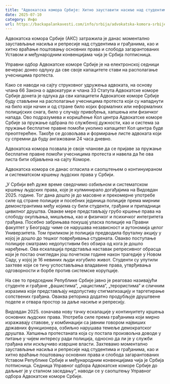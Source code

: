 ```yaml
---
title: "Адвокатска комора Србије: Хитно зауставити насиље над студентима и грађанима"
date: 2025-07-10
category: Инфо
url: https://backapalankavesti.com/info/srbija/advokatska-komora-srbije-hitno-zaustaviti-nasilje-nad-studentima-i-gradjanima/
---
```


Адвокатска комора Србије (АКС) затражила је данас моментално заустављање насиља и репресије над студентима и грађанима, као и хитно враћање поштовању основних права и слобода загарантованих Уставом и међународним конвенцијама чија је Србија потписница.

Управни одбор Адвокатске коморе Србије је на електронској седници вечерас донео одлуку да све своје капацитете стави на располагање учесницима протеста.

Како се наводи на сајту струковног удружења адвоката, на основу члана 66 Закона о адвокатури и члана 33 Статута Адвокатске коморе Србије донета је одлука да сви капацитети Адвокатске коморе Србије буду стављени на располагање учесницима протеста који су нападнути на било који начин и од стране било којих формалних или неформалних полицијских снага, било у случају привођења, хапшења или физичког напада. Ово подразумева и коришћење Кол центра Адвокатске коморе Србије за пружање одбрана по службеној дужности, као и система за пружање бесплатне правне помоћи уколико капацитет Кол центра буде преоптерећен. Такође се дозвољава и формирање листе адвоката који су спремни да буду ангажовани 24 часа дневно.

Адвокатска комора позвала је своје чланове да се пријаве за пружање бесплатне правне помоћи учесницима протеста и навела да ће ова листа бити објављена на сајту Коморе.

Адвокатска комора се данас огласила и саопштењем о континуираном и систематском кршењу људских права у Србији.

„У Србији већ дуже време сведочимо озбиљном и систематском кршењу људских права, које је кулминирало догађајима на Видовдан 2025. године. Тог дана дошло је до масовне и прекомерне употребе силе од стране полиције и посебних јединица полиције према мирним демонстрантима међу којима су били студенти, грађани и припадници цивилног друштва. Овакве мере представљају грубо кршење права на слободу окупљања, мишљења, као и физичког и психичког интегритета грађана. Посебно забрињава покушај уласка полиције на Правни факултет у Београду чиме се нарушава независност и аутономија целог Универзитета. Том приликом је полиција предводила бруталну акцију у којој је дошло до тешког повређивања студената. Овакво поступање полиције сматрамо недопустивим без обзира од кога је дошло наређење. Ова ескалација представља наставак репресивног обрасца који је постао очигледан још почетком године након трагедије у Новом Саду, у којој је 16 невиних људи изгубило живот. Студенти су упутили захтеве који се тичу успостављања владавине права, утврђивања одговорности и борбе против системске корупције.

На све то председник Републике Србије јавно је реаговао називајући студенте и грађане „фашистима“, „нацистима“, „терористима“ и сличним изразима који представљају недопустиву стигматизацију и таргетирање сопствених грађана. Оваква реторика додатно продубљује друштвене поделе и отвара простор за даље насиље и репресију.

Видовдан 2025. означава нову тачку ескалације у континуитету кршења основних људских права. Употреба силе према грађанима који мирно изражавају ставове, у комбинацији са јавним говором највиших државних функционера, озбиљно нарушава темеље демократског друштва. Хапшења протестаната која су постала произвољна доводе у питање у чијем интересу ради полиција, односно да ли је у служби грађана или искључиво извршне власти. Захтевамо моментално заустављање насиља и репресије над студентима и грађанима, као и хитно враћање поштовању основних права и слобода загарантованих Уставом Републике Србије и међународним конвенцијама чија је Србија потписница. Седница Управног одбора Адвокатске коморе Србије до даљњег је у сталном заседању“, наводи се у саопштењу Управног одбора Адвокатске коморе Србије.

